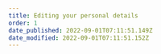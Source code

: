 ```yaml
---
title: Editing your personal details
order: 1
date_published: 2022-09-01T07:11:51.149Z
date_modified: 2022-09-01T07:11:51.152Z
---
```

